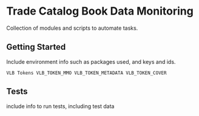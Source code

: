 # Trade Catalog Book Data Monitoring

Collection of modules and scripts to automate tasks. 

## Getting Started

Include environment info such as packages used, and keys and ids.

``VLB Tokens
        VLB_TOKEN_MMO
        VLB_TOKEN_METADATA
        VLB_TOKEN_COVER
``

## Tests

include info to run tests, including test data

